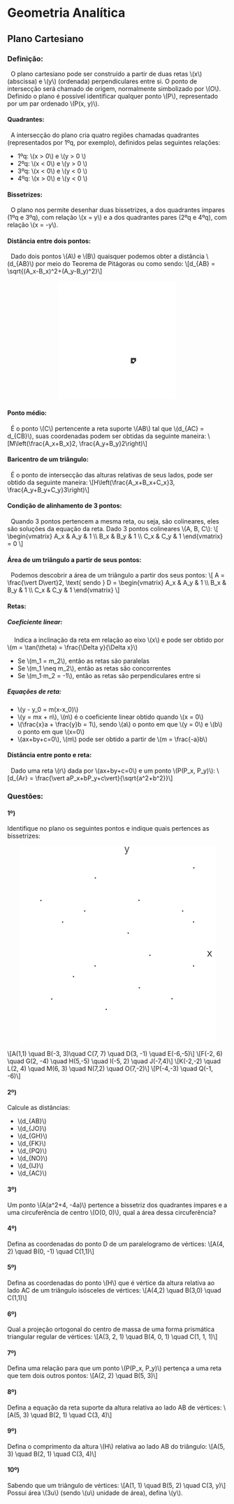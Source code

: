 
# Geometria Analítica

## Plano Cartesiano

### Definição:
&nbsp;&nbsp;O plano cartesiano pode ser construído a partir de duas retas \\(x\\) (abscissa) e \\(y\\) (ordenada) perpendiculares entre si. O ponto de intersecção será chamado de origem, normalmente simbolizado por \\(O\\). Definido o plano é possível identificar qualquer ponto \\(P\\), representado por um par ordenado \\(P(x, y)\\).

#### Quadrantes:
&nbsp;&nbsp;A intersecção do plano cria quatro regiões chamadas quadrantes (representados por 1ºq, por exemplo), definidos pelas seguintes relações:
- 1ºq: \\(x > 0\\) e \\(y > 0 \\)
- 2ºq: \\(x < 0\\) e \\(y > 0 \\)
- 3ºq: \\(x < 0\\) e \\(y < 0 \\)
- 4ºq: \\(x > 0\\) e \\(y < 0 \\)

#### Bissetrizes:
&nbsp;&nbsp;O plano nos permite desenhar duas bissetrizes, a dos quadrantes ímpares (1ºq e 3ºq), com relação \\(x = y\\) e a dos quadrantes pares (2ºq e 4ºq), com relação \\(x = -y\\).

#### Distância entre dois pontos:
&nbsp;&nbsp;Dado dois pontos \\(A\\) e \\(B\\) quaisquer podemos obter a distância \\(d_{AB}\\) por meio do Teorema de Pitágoras ou como sendo:
\\[d_{AB} = \sqrt{(A_x-B_x)^2+(A_y-B_y)^2}\\]

<div align="center">

![Distância entre Pontos](../Images/Analytic%20Geometry/PointsDistance.png)
</div>

#### Ponto médio:
&nbsp;&nbsp;É o ponto \\(C\\) pertencente a reta suporte \\(AB\\) tal que \\(d_{AC} = d_{CB}\\), suas coordenadas podem ser obtidas da seguinte maneira:
\\[M\left(\frac{A_x+B_x}2, \frac{A_y+B_y}2\right)\\]

#### Baricentro de um triângulo:
&nbsp;&nbsp;É o ponto de intersecção das alturas relativas de seus lados, pode ser obtido da seguinte maneira:
\\[H\left(\frac{A_x+B_x+C_x}3, \frac{A_y+B_y+C_y}3\right)\\]

#### Condição de alinhamento de 3 pontos:
&nbsp;&nbsp;Quando 3 pontos pertencem a mesma reta, ou seja, são colineares, eles são soluções da equação da reta. Dado 3 pontos colineares \\(A, B, C\\):
\\[
    \begin{vmatrix}
    A_x & A_y & 1 \\\\
    B_x & B_y & 1 \\\\
    C_x & C_y & 1
    \end{vmatrix} = 0
\\]

#### Área de um triângulo a partir de seus pontos:
&nbsp;&nbsp;Podemos descobrir a área de um triângulo a partir dos seus pontos:
\\[
    A = \frac{\vert D\vert}2, \\text{ sendo } D = \begin{vmatrix}
    A_x & A_y & 1 \\\\
    B_x & B_y & 1 \\\\
    C_x & C_y & 1
    \end{vmatrix}
\\]

#### Retas:
##### Coeficiente linear:
&nbsp;&nbsp;&nbsp;&nbsp;Indica a inclinação da reta em relação ao eixo \\(x\\) e pode ser obtido por \\(m = \tan(\theta) = \frac{\Delta y}{\Delta x}\\)
- Se \\(m_1 = m_2\\), então as retas são paralelas
- Se \\(m_1 \neq m_2\\), então as retas são concorrentes
- Se \\(m_1⋅m_2 = -1\\), então as retas são perpendiculares entre si

##### Equações de reta:
- \\(y - y_0 = m(x-x_0)\\)
- \\(y = mx + n\\), \\(n\\) é o coeficiente linear obtido quando \\(x = 0\\)
- \\(\frac{x}a + \frac{y}b = 1\\), sendo \\(a\\) o ponto em que \\(y = 0\\) e \\(b\\) o ponto em que \\(x=0\\)
- \\(ax+by+c=0\\), \\(m\\) pode ser obtido a partir de \\(m = \frac{-a}b\\)

#### Distância entre ponto e reta:
&nbsp;&nbsp;Dado uma reta \\(r\\) dada por \\(ax+by+c=0\\) e um ponto \\(P(P_x, P_y)\\):
\\[d_{Ar} = \frac{\vert aP_x+bP_y+c\vert}{\sqrt{a^2+b^2}}\\]

### Questões:
#### 1º)
Identifique no plano os seguintes pontos e indique quais pertences as bissetrizes:

<div align="center">

![Plano Cartesiano](../Images/Analytic%20Geometry/Question-1.png)
</div>

\\[A(1,1) \quad B(-3, 3)\quad C(7, 7) \quad D(3, -1) \quad E(-6,-5)\\]
\\[F(-2, 6) \quad G(2, -4) \quad H(5,-5) \quad I(-5, 2) \quad J(-7,4)\\]
\\[K(-2,-2) \quad L(2, 4) \quad M(6, 3) \quad N(7,2) \quad O(7,-2)\\]
\\[P(-4,-3) \quad Q(-1, -6)\\]

#### 2º)
Calcule as distâncias:
- \\(d_{AB}\\)
- \\(d_{JO}\\)
- \\(d_{GH}\\)
- \\(d_{FK}\\)
- \\(d_{PQ}\\)
- \\(d_{NO}\\)
- \\(d_{IJ}\\)
- \\(d_{AC}\\)

#### 3º)
Um ponto \\(A(a^2+4, -4a)\\) pertence a bissetriz dos quadrantes ímpares e a uma circuferência de centro \\(O(0, 0)\\), qual a área dessa circuferência?

#### 4º)
Defina as coordenadas do ponto D de um paralelogramo de vértices:
\\[A(4, 2) \quad B(0, -1) \quad C(1,1)\\]

#### 5º)
Defina as coordenadas do ponto \\(H\\) que é vértice da altura relativa ao lado AC de um triângulo isósceles de vértices:
\\[A(4,2) \quad B(3,0) \quad C(1,1)\\]

#### 6º)
Qual a projeção ortogonal do centro de massa de uma forma prismática triangular regular de vértices:
\\[A(3, 2, 1) \quad B(4, 0, 1) \quad C(1, 1, 1)\\]

#### 7º)
Defina uma relação para que um ponto \\(P(P_x, P_y)\\) pertença a uma reta que tem dois outros pontos:
\\[A(2, 2) \quad B(5, 3)\\]

#### 8º)
Defina a equação da reta suporte da altura relativa ao lado AB de vértices:
\\[A(5, 3) \quad B(2, 1) \quad C(3, 4)\\]

#### 9º)
Defina o comprimento da altura \\(H\\) relativa ao lado AB do triângulo:
\\[A(5, 3) \quad B(2, 1) \quad C(3, 4)\\]

#### 10º)
Sabendo que um triângulo de vértices:
\\[A(1, 1) \quad B(5, 2) \quad C(3, y)\\]
Possui área \\(3u\\) (sendo \\(u\\) unidade de área), defina \\(y\\).
